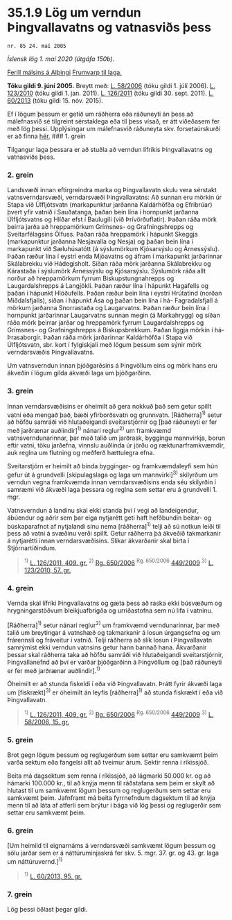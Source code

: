 # 35.1.9 Lög um verndun Þingvallavatns og vatnasviðs þess

`nr. 85 24. maí 2005`

_Íslensk lög 1. maí 2020 (útgáfa 150b)._

[Ferill málsins á Alþingi](https://www.althingi.is/thingstorf/thingmalalistar-eftir-thingum/ferill/?ltg=131&mnr=295)
[Frumvarp til laga.](https://www.althingi.is/altext/131/s/0322.html)

**Tóku gildi 9. júní 2005.**
Breytt með:
[L. 58/2006](https://althingi.is/altext/stjt/2006.058.html) (tóku gildi 1. júlí 2006).
[L. 123/2010](https://althingi.is/altext/stjt/2010.123.html) (tóku gildi 1. jan. 2011).
[L. 126/2011](https://althingi.is/altext/stjt/2011.126.html) (tóku gildi 30. sept. 2011).
[L. 60/2013](https://althingi.is/altext/stjt/2013.060.html) (tóku gildi 15. nóv. 2015).

Ef í lögum þessum er getið um ráðherra eða ráðuneyti án þess að málefnasvið sé tilgreint sérstaklega eða til þess vísað, er átt viðeðasem fer með lög þessi. Upplýsingar um málefnasvið ráðuneyta skv. forsetaúrskurði er að finna [hér.](2018119.md) ### 1. grein

Tilgangur laga þessara er að stuðla að verndun lífríkis Þingvallavatns og vatnasviðs þess.

### 2. grein

Landsvæði innan eftirgreindra marka og Þingvallavatn skulu vera sérstakt vatnsverndarsvæði, verndarsvæði Þingvallavatns: Að sunnan eru mörkin úr Stapa við Úlfljótsvatn (markapunktur jarðanna Kaldárhöfða og Efribrúar) þvert yfir vatnið í Sauðatanga, þaðan bein lína í hornpunkt jarðanna Úlfljótsvatns og Hlíðar efst í Baulugili (við Þrívörðuflatir). Þaðan ráða mörk þeirra jarða að hreppamörkum Grímsnes- og Grafningshrepps og Sveitarfélagsins Ölfuss. Þaðan ráða hreppamörk í hápunkt Skeggja (markapunktur jarðanna Nesjavalla og Nesja) og þaðan bein lína í markapunkt við Sæluhúsatótt (á sýslumörkum Kjósarsýslu og Árnessýslu). Þaðan ræður lína í eystri enda Mjóavatns og áfram í markapunkt jarðarinnar Skálabrekku við Hádegisholt. Síðan ráða mörk jarðanna Skálabrekku og Kárastaða í sýslumörk Árnessýslu og Kjósarsýslu. Sýslumörk ráða allt norður að hreppamörkum fyrrum Biskupstungnahrepps og Laugardalshrepps á Langjökli. Þaðan ræður lína í hápunkt Hagafells og þaðan í hápunkt Hlöðufells. Þaðan ræður bein lína í eystri Hrútatind (norðan Miðdalsfjalls), síðan í hápunkt Ása og þaðan bein lína í há- Fagradalsfjall á mörkum jarðanna Snorrastaða og Laugarvatns. Þaðan ræður bein lína í hornpunkt jarðarinnar Laugarvatns sunnan megin (á Markahrygg) og síðan ráða mörk þeirrar jarðar og hreppamörk fyrrum Laugardalshrepps og Grímsnes- og Grafningshrepps á Biskupsbrekkum. Þaðan liggja mörkin í há-Þrasaborgir. Þaðan ráða mörk jarðarinnar Kaldárhöfða í Stapa við Úlfljótsvatn, sbr. kort í fylgiskjali með lögum þessum sem sýnir mörk verndarsvæðis Þingvallavatns.

Um vatnsverndun innan þjóðgarðsins á Þingvöllum eins og mörk hans eru ákveðin í lögum gilda ákvæði laga um þjóðgarðinn.

### 3. grein

Innan verndarsvæðisins er óheimilt að gera nokkuð það sem getur spillt vatni eða mengað það, bæði yfirborðsvatn og grunnvatn. [Ráðherra]<sup>1)</sup> setur að höfðu samráði við hlutaðeigandi sveitarstjórnir og [það ráðuneyti er fer með jarðrænar auðlindir]<sup>1)</sup> nánari reglur<sup>2)</sup> um framkvæmd vatnsverndunarinnar, þar með talið um jarðrask, byggingu mannvirkja, borun eftir vatni, töku jarðefna, vinnslu auðlinda úr jörðu og ræktunarframkvæmdir, auk reglna um flutning og meðferð hættulegra efna.

Sveitarstjórn er heimilt að binda byggingar- og framkvæmdaleyfi sem hún gefur út á grundvelli [skipulagslaga og laga um mannvirki]<sup>3)</sup> skilyrðum um verndun vegna framkvæmda innan verndarsvæðisins enda séu skilyrðin í samræmi við ákvæði laga þessara og reglna sem settar eru á grundvelli 1. mgr.

Vatnsverndun á landinu skal ekki standa því í vegi að landeigendur, ábúendur og aðrir sem þar eiga nytjarétt geti haft hefðbundin beitar- og búskaparafnot af nytjalandi sínu nema [ráðherra]<sup>1)</sup> telji að sú notkun leiði til þess að vatni á svæðinu verði spillt. Getur ráðherra þá ákveðið takmarkanir á nytjarétti innan verndarsvæðisins. Slíkar ákvarðanir skal birta í Stjórnartíðindum.

> <sup>1)</sup> [L. 126/2011, 409. gr.](https://althingi.is/altext/stjt/2011.126.html) <sup>2)</sup> [Rg. 650/2006](https://althingi.ishttps://www.reglugerd.is/reglugerdir/allar/nr/650-2006) <sup>Rg. 650/2006</sup> [449/2009](https://althingi.ishttps://www.reglugerd.is/reglugerdir/allar/nr/449-2009) <sup>3)</sup> [L. 123/2010, 57. gr.](https://althingi.is/altext/stjt/2010.123.html#G57)

### 4. grein

Vernda skal lífríki Þingvallavatns og gæta þess að raska ekki búsvæðum og hrygningarstöðvum bleikjuafbrigða og urriðastofna sem nú lifa í vatninu.

[Ráðherra]<sup>1)</sup> setur nánari reglur<sup>2)</sup> um framkvæmd verndunarinnar, þar með talið um breytingar á vatnshæð og takmarkanir á losun úrgangsefna og um frárennsli og fráveitur í vatnið. Telji ráðherra að slík losun í Þingvallavatn samrýmist ekki verndun vatnsins getur hann bannað hana. Ákvarðanir þessar skal ráðherra taka að höfðu samráði við hlutaðeigandi sveitarstjórnir, Þingvallanefnd að því er varðar þjóðgarðinn á Þingvöllum og [það ráðuneyti er fer með jarðrænar auðlindir].<sup>1)</sup> 

Óheimilt er að stunda fiskeldi í eða við Þingvallavatn. Þrátt fyrir ákvæði laga um [fiskrækt]<sup>3)</sup> er óheimilt án leyfis [ráðherra]<sup>1)</sup> að stunda fiskrækt í eða við Þingvallavatn.

> <sup>1)</sup> [L. 126/2011, 409. gr.](https://althingi.is/altext/stjt/2011.126.html) <sup>2)</sup> [Rg. 650/2006](https://althingi.ishttps://www.reglugerd.is/reglugerdir/allar/nr/650-2006) <sup>Rg. 650/2006</sup> [449/2009](https://althingi.ishttps://www.reglugerd.is/reglugerdir/allar/nr/449-2009) <sup>3)</sup> [L. 58/2006, 15. gr.](https://althingi.is/altext/stjt/2006.058.html#G15)

### 5. grein

Brot gegn lögum þessum og reglugerðum sem settar eru samkvæmt þeim varða sektum eða fangelsi allt að tveimur árum. Sektir renna í ríkissjóð.

Beita má dagsektum sem renna í ríkissjóð, að lágmarki 50.000 kr. og að hámarki 100.000 kr., til að knýja menn til ráðstafana sem þeim er skylt að hlutast til um samkvæmt lögum þessum og reglugerðum sem settar eru samkvæmt þeim. Jafnframt má beita fyrrnefndum dagsektum til að knýja menn til að láta af atferli sem brýtur í bága við lög þessi og reglugerðir sem settar eru samkvæmt þeim.

### 6. grein

[Um heimild til eignarnáms á verndarsvæði samkvæmt lögum þessum og sölu jarðar sem er á náttúruminjaskrá fer skv. 5. mgr. 37. gr. og 43. gr. laga um náttúruvernd.]<sup>1)</sup> 

> <sup>1)</sup> [L. 60/2013, 95. gr.](https://althingi.is/altext/stjt/2013.060.html#G95)

### 7. grein

Lög þessi öðlast þegar gildi.
